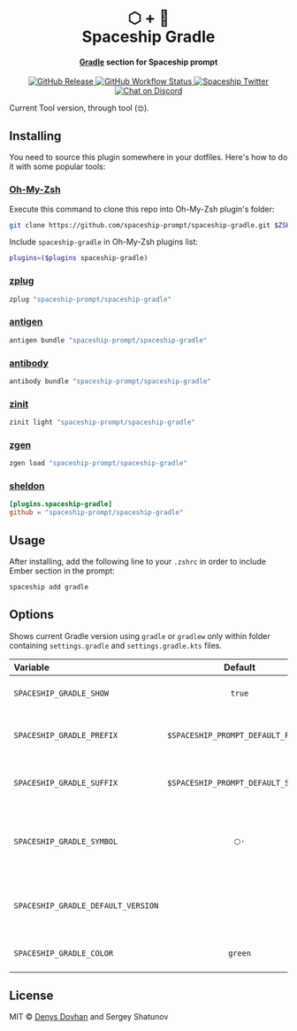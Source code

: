 <h1 align="center">
   ⬡ + 🚀
  <br>Spaceship Gradle<br>
</h1>

<h4 align="center">
  <a href="https://gradle.org" target="_blank">Gradle</a> section for Spaceship prompt
</h4>

<p align="center">
  <a href="https://github.com/spaceship-prompt/spaceship-gradle/releases">
    <img src="https://img.shields.io/github/v/release/spaceship-prompt/spaceship-gradle.svg?style=flat-square"
      alt="GitHub Release" />
  </a>

  <a href="https://github.com/spaceship-prompt/spaceship-gradle/actions">
    <img src="https://img.shields.io/github/workflow/status/spaceship-prompt/spaceship-gradle/ci?style=flat-square"
      alt="GitHub Workflow Status" />
  </a>

  <a href="https://twitter.com/SpaceshipPrompt">
    <img src="https://img.shields.io/badge/twitter-%40SpaceshipPrompt-00ACEE.svg?style=flat-square"
      alt="Spaceship Twitter" />
  </a>

  <a href="https://discord.gg/NTQWz8Dyt9">
    <img
      src="https://img.shields.io/discord/859409950999707668?label=discord&logoColor=white&style=flat-square"
      alt="Chat on Discord"
    />
  </a>
</p>

Current Tool version, through tool (`😍`).

## Installing

You need to source this plugin somewhere in your dotfiles. Here's how to do it with some popular tools:

### [Oh-My-Zsh]

Execute this command to clone this repo into Oh-My-Zsh plugin's folder:

```zsh
git clone https://github.com/spaceship-prompt/spaceship-gradle.git $ZSH_CUSTOM/plugins/spaceship-gradle
```

Include `spaceship-gradle` in Oh-My-Zsh plugins list:

```zsh
plugins=($plugins spaceship-gradle)
```

### [zplug]

```zsh
zplug "spaceship-prompt/spaceship-gradle"
```

### [antigen]

```zsh
antigen bundle "spaceship-prompt/spaceship-gradle"
```

### [antibody]

```zsh
antibody bundle "spaceship-prompt/spaceship-gradle"
```

### [zinit]

```zsh
zinit light "spaceship-prompt/spaceship-gradle"
```

### [zgen]

```zsh
zgen load "spaceship-prompt/spaceship-gradle"
```

### [sheldon]

```toml
[plugins.spaceship-gradle]
github = "spaceship-prompt/spaceship-gradle"
```

## Usage

After installing, add the following line to your `.zshrc` in order to include Ember section in the prompt:

```zsh
spaceship add gradle
```

## Options

Shows current Gradle version using `gradle` or `gradlew` only within folder containing `settings.gradle` and `settings.gradle.kts` files.

| Variable                               |              Default               | Meaning                                         |
| :------------------------------------- | :--------------------------------: | ----------------------------------------------- |
| `SPACESHIP_GRADLE_SHOW`                |               `true`               | Current Gradle section                          |
| `SPACESHIP_GRADLE_PREFIX`              | `$SPACESHIP_PROMPT_DEFAULT_PREFIX` | Prefix before Gradle section                    |
| `SPACESHIP_GRADLE_SUFFIX`              | `$SPACESHIP_PROMPT_DEFAULT_SUFFIX` | Suffix after Gradle section                     |
| `SPACESHIP_GRADLE_SYMBOL`              |                `⬡·`                | Character to be shown before Gradle section     |
| `SPACESHIP_GRADLE_DEFAULT_VERSION`     |                ` `                 | Gradle version to be treated as default         |
| `SPACESHIP_GRADLE_COLOR`               |              `green`               | Color of Gradle section                         |

## License

MIT © [Denys Dovhan](http://yourwebsite.com) and Sergey Shatunov

<!-- References -->

[Oh-My-Zsh]: https://ohmyz.sh/
[zplug]: https://github.com/zplug/zplug
[antigen]: https://antigen.sharats.me/
[antibody]: https://getantibody.github.io/
[zinit]: https://github.com/zdharma/zinit
[zgen]: https://github.com/tarjoilija/zgen
[sheldon]: https://sheldon.cli.rs/
